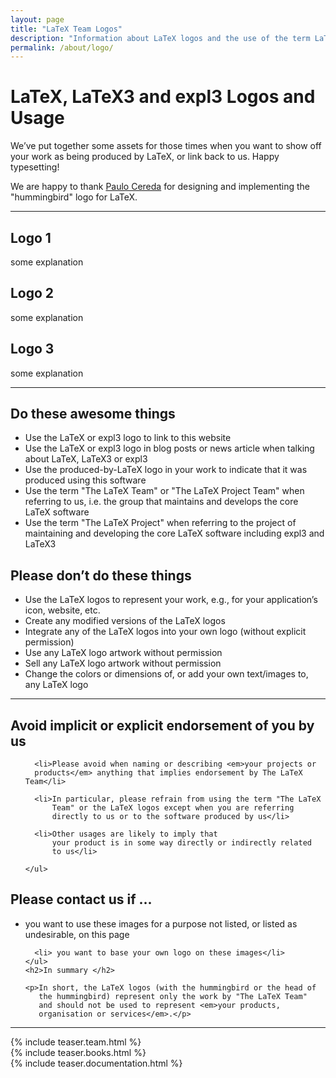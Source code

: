 ```yaml
---
layout: page
title: "LaTeX Team Logos"
description: "Information about LaTeX logos and the use of the term LaTeX Team."
permalink: /about/logo/
---
```


# LaTeX, LaTeX3 and expl3 Logos and Usage

We’ve put together some assets for those times when you want to show
off your work as being produced by LaTeX, or link back to us. Happy
typesetting!

We are happy to thank [Paulo Cereda](https://github.com/cereda) for
designing and implementing the "hummingbird" logo for LaTeX.

***

<div class="row">
  <div class="col cell1of3">
    <h2>Logo 1</h2>
    <p>some explanation</p>
  </div>
  <div class="col cell1of3">
    <h2>Logo 2</h2>
    <p>some explanation</p>
  </div>
  <div class="col cell1of3">
    <h2>Logo 3</h2>
    <p>some explanation</p>
</div>

<hr />

<div class="row">
  <div class="col cell1of2">
    <h2>Do these awesome things</h2>
    <ul class="endorse">
      <li>Use the LaTeX or expl3 logo to link to this website</li>
      <li>Use the LaTeX or expl3 logo in blog posts or news article when talking about LaTeX, LaTeX3 or expl3</li>
      <li>Use the produced-by-LaTeX logo in your work to indicate that it was produced using this software</li>
      <li>Use the term "The LaTeX Team" or "The LaTeX Project Team" when referring to us, i.e. the group that maintains and develops the core LaTeX software</li>
      <li>Use the term "The LaTeX Project" when referring to the project of maintaining and developing the core LaTeX software including expl3 and LaTeX3</li>
    </ul>
  </div>
  <div class="col cell1of2">
    <h2>Please don’t do these things</h2>
    <ul class="reject">
      <li>Use the LaTeX logos to represent your work, e.g., for your application’s icon, website, etc.</li>
      <li>Create any modified versions of the LaTeX logos</li>
      <li>Integrate any of the LaTeX logos into your own logo (without explicit permission)</li>
      <li>Use any LaTeX logo artwork without permission</li>
      <li>Sell any LaTeX logo artwork without permission</li>
      <li>Change the colors or dimensions of, or add your own text/images to, any LaTeX logo</li>
    </ul>
  </div>
</div>


<hr />


<div class="row">
  <div class="col cell1of2">
    <h2>Avoid implicit or explicit endorsement of you by us</h2>
    <ul>
   
      <li>Please avoid when naming or describing <em>your projects or
	  products</em> anything that implies endorsement by The LaTeX Team</li>
    
      <li>In particular, please refrain from using the term "The LaTeX
          Team" or the LaTeX logos except when you are referring
          directly to us or to the software produced by us</li>

      <li>Other usages are likely to imply that
          your product is in some way directly or indirectly related
          to us</li>

    </ul>
  </div>
  <div class="col cell1of2">
    <h2>Please contact us if ... </h2>
    <ul>
      <li> you want to use these images for a purpose not listed, or
      listed as undesirable, on this page</li>
    
      <li> you want to base your own logo on these images</li>
    </ul>
    <h2>In summary </h2>
    
    <p>In short, the LaTeX logos (with the hummingbird or the head of
       the hummingbird) represent only the work by "The LaTeX Team"
       and should not be used to represent <em>your products,
       organisation or services</em>.</p>

  </div>
</div>

<hr>

<div class="row teaser">
  <section class="col cell1of3">{% include teaser.team.html %}</section>
  <section class="col cell1of3">{% include teaser.books.html %}</section>
  <section class="col cell1of3">{% include teaser.documentation.html %}</section>
</div>
